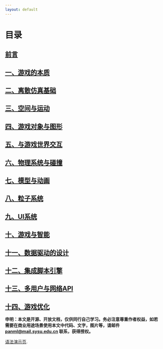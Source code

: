 ```yaml
---
layout: default
---
```


# [](#TOC)目录

  

## [前言](preface)
## [一、游戏的本质]()
## [二、离散仿真基础]()
## [三、空间与运动]()
## [四、游戏对象与图形]()
## [五、与游戏世界交互]()
## [六、物理系统与碰撞]()
## [七、模型与动画]()
## [八、粒子系统]()
## [九、UI系统]()
## [十、游戏与智能]()
## [十一、数据驱动的设计]()
## [十二、集成脚本引擎]()
## [十三、多用户与网络API]()
## [十四、游戏优化]()

  

**申明：本文是开源、开放文档，仅供同行自己学习。务必注意尊重作者权益，如若需要在商业用途场景使用本文中代码、文字，图片等，请邮件 panml@mail.sysu.edu.cn 联系，获得授权。**

[语法演示页](demo).